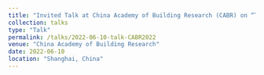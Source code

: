 ```yaml
---
title: "Invited Talk at China Academy of Building Research (CABR) on “The Opportunities and Challenges of Reinforcement Learning for Smart Building Control”"
collection: talks
type: "Talk"
permalink: /talks/2022-06-10-talk-CABR2022
venue: "China Academy of Building Research"
date: 2022-06-10
location: "Shanghai, China"
---
```



